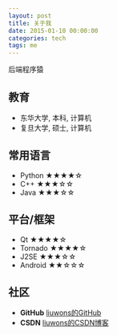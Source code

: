 ```yaml
---
layout: post
title: 关于我
date: 2015-01-10 00:00:00
categories: tech
tags: me
---
```


后端程序猿

## 教育

- 东华大学, 本科, 计算机
- 复旦大学, 硕士, 计算机

## 常用语言

- Python ★★★★☆
- C++ ★★★☆☆
- Java ★★★☆☆

## 平台/框架

- Qt ★★★★☆
- Tornado ★★★★☆
- J2SE ★★★☆☆
- Android ★★☆☆☆

## 社区

- **GitHub** [liuwons的GitHub](https://github.com/liuwons)
- **CSDN** [liuwons的CSDN博客](http://blog.csdn.net/tobacco5648)
